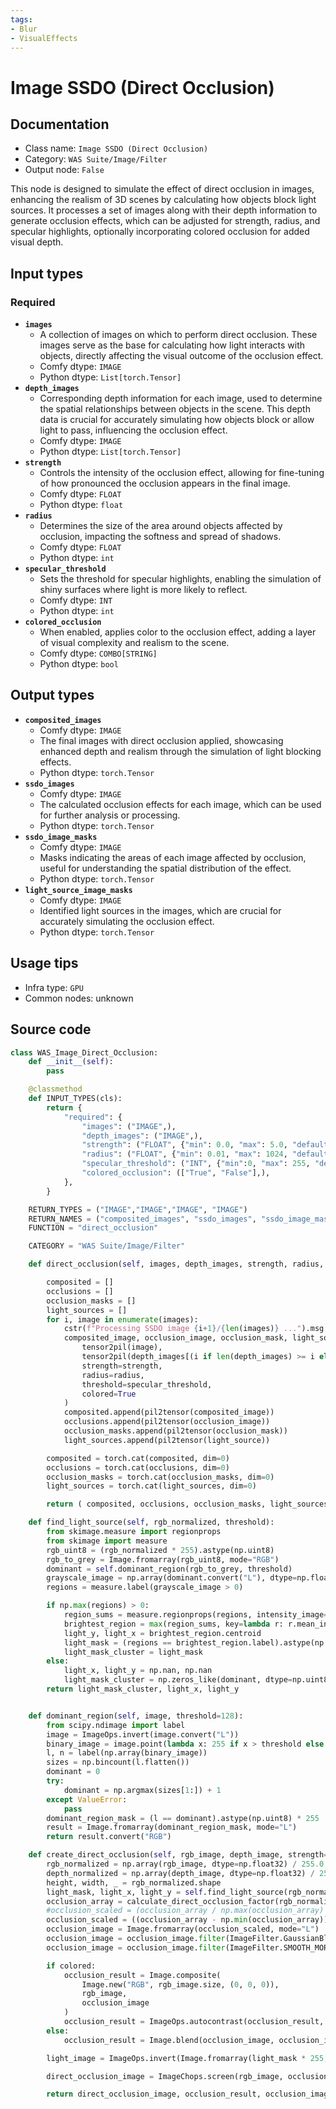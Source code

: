 ```yaml
---
tags:
- Blur
- VisualEffects
---
```


# Image SSDO (Direct Occlusion)
## Documentation
- Class name: `Image SSDO (Direct Occlusion)`
- Category: `WAS Suite/Image/Filter`
- Output node: `False`

This node is designed to simulate the effect of direct occlusion in images, enhancing the realism of 3D scenes by calculating how objects block light sources. It processes a set of images along with their depth information to generate occlusion effects, which can be adjusted for strength, radius, and specular highlights, optionally incorporating colored occlusion for added visual depth.
## Input types
### Required
- **`images`**
    - A collection of images on which to perform direct occlusion. These images serve as the base for calculating how light interacts with objects, directly affecting the visual outcome of the occlusion effect.
    - Comfy dtype: `IMAGE`
    - Python dtype: `List[torch.Tensor]`
- **`depth_images`**
    - Corresponding depth information for each image, used to determine the spatial relationships between objects in the scene. This depth data is crucial for accurately simulating how objects block or allow light to pass, influencing the occlusion effect.
    - Comfy dtype: `IMAGE`
    - Python dtype: `List[torch.Tensor]`
- **`strength`**
    - Controls the intensity of the occlusion effect, allowing for fine-tuning of how pronounced the occlusion appears in the final image.
    - Comfy dtype: `FLOAT`
    - Python dtype: `float`
- **`radius`**
    - Determines the size of the area around objects affected by occlusion, impacting the softness and spread of shadows.
    - Comfy dtype: `FLOAT`
    - Python dtype: `int`
- **`specular_threshold`**
    - Sets the threshold for specular highlights, enabling the simulation of shiny surfaces where light is more likely to reflect.
    - Comfy dtype: `INT`
    - Python dtype: `int`
- **`colored_occlusion`**
    - When enabled, applies color to the occlusion effect, adding a layer of visual complexity and realism to the scene.
    - Comfy dtype: `COMBO[STRING]`
    - Python dtype: `bool`
## Output types
- **`composited_images`**
    - Comfy dtype: `IMAGE`
    - The final images with direct occlusion applied, showcasing enhanced depth and realism through the simulation of light blocking effects.
    - Python dtype: `torch.Tensor`
- **`ssdo_images`**
    - Comfy dtype: `IMAGE`
    - The calculated occlusion effects for each image, which can be used for further analysis or processing.
    - Python dtype: `torch.Tensor`
- **`ssdo_image_masks`**
    - Comfy dtype: `IMAGE`
    - Masks indicating the areas of each image affected by occlusion, useful for understanding the spatial distribution of the effect.
    - Python dtype: `torch.Tensor`
- **`light_source_image_masks`**
    - Comfy dtype: `IMAGE`
    - Identified light sources in the images, which are crucial for accurately simulating the occlusion effect.
    - Python dtype: `torch.Tensor`
## Usage tips
- Infra type: `GPU`
- Common nodes: unknown


## Source code
```python
class WAS_Image_Direct_Occlusion:
    def __init__(self):
        pass

    @classmethod
    def INPUT_TYPES(cls):
        return {
            "required": {
                "images": ("IMAGE",),
                "depth_images": ("IMAGE",),
                "strength": ("FLOAT", {"min": 0.0, "max": 5.0, "default": 1.0, "step": 0.01}),
                "radius": ("FLOAT", {"min": 0.01, "max": 1024, "default": 30, "step": 0.01}),
                "specular_threshold": ("INT", {"min":0, "max": 255, "default": 128, "step": 1}),
                "colored_occlusion": (["True", "False"],),
            },
        }

    RETURN_TYPES = ("IMAGE","IMAGE","IMAGE", "IMAGE")
    RETURN_NAMES = ("composited_images", "ssdo_images", "ssdo_image_masks", "light_source_image_masks")
    FUNCTION = "direct_occlusion"

    CATEGORY = "WAS Suite/Image/Filter"

    def direct_occlusion(self, images, depth_images, strength, radius, specular_threshold, colored_occlusion):

        composited = []
        occlusions = []
        occlusion_masks = []
        light_sources = []
        for i, image in enumerate(images):
            cstr(f"Processing SSDO image {i+1}/{len(images)} ...").msg.print()
            composited_image, occlusion_image, occlusion_mask, light_source = self.create_direct_occlusion(
                tensor2pil(image),
                tensor2pil(depth_images[(i if len(depth_images) >= i else -1)]),
                strength=strength,
                radius=radius,
                threshold=specular_threshold,
                colored=True
            )
            composited.append(pil2tensor(composited_image))
            occlusions.append(pil2tensor(occlusion_image))
            occlusion_masks.append(pil2tensor(occlusion_mask))
            light_sources.append(pil2tensor(light_source))

        composited = torch.cat(composited, dim=0)
        occlusions = torch.cat(occlusions, dim=0)
        occlusion_masks = torch.cat(occlusion_masks, dim=0)
        light_sources = torch.cat(light_sources, dim=0)

        return ( composited, occlusions, occlusion_masks, light_sources )

    def find_light_source(self, rgb_normalized, threshold):
        from skimage.measure import regionprops
        from skimage import measure
        rgb_uint8 = (rgb_normalized * 255).astype(np.uint8)
        rgb_to_grey = Image.fromarray(rgb_uint8, mode="RGB")
        dominant = self.dominant_region(rgb_to_grey, threshold)
        grayscale_image = np.array(dominant.convert("L"), dtype=np.float32) / 255.0
        regions = measure.label(grayscale_image > 0)

        if np.max(regions) > 0:
            region_sums = measure.regionprops(regions, intensity_image=grayscale_image)
            brightest_region = max(region_sums, key=lambda r: r.mean_intensity)
            light_y, light_x = brightest_region.centroid
            light_mask = (regions == brightest_region.label).astype(np.uint8)
            light_mask_cluster = light_mask
        else:
            light_x, light_y = np.nan, np.nan
            light_mask_cluster = np.zeros_like(dominant, dtype=np.uint8)
        return light_mask_cluster, light_x, light_y


    def dominant_region(self, image, threshold=128):
        from scipy.ndimage import label
        image = ImageOps.invert(image.convert("L"))
        binary_image = image.point(lambda x: 255 if x > threshold else 0, mode="1")
        l, n = label(np.array(binary_image))
        sizes = np.bincount(l.flatten())
        dominant = 0
        try:
            dominant = np.argmax(sizes[1:]) + 1
        except ValueError:
            pass
        dominant_region_mask = (l == dominant).astype(np.uint8) * 255
        result = Image.fromarray(dominant_region_mask, mode="L")
        return result.convert("RGB")

    def create_direct_occlusion(self, rgb_image, depth_image, strength=1.0, radius=10, threshold=200, colored=False):
        rgb_normalized = np.array(rgb_image, dtype=np.float32) / 255.0
        depth_normalized = np.array(depth_image, dtype=np.float32) / 255.0
        height, width, _ = rgb_normalized.shape
        light_mask, light_x, light_y = self.find_light_source(rgb_normalized, threshold)
        occlusion_array = calculate_direct_occlusion_factor(rgb_normalized, depth_normalized, height, width, radius)
        #occlusion_scaled = (occlusion_array / np.max(occlusion_array) * 255).astype(np.uint8)
        occlusion_scaled = ((occlusion_array - np.min(occlusion_array)) / (np.max(occlusion_array) - np.min(occlusion_array)) * 255).astype(np.uint8)
        occlusion_image = Image.fromarray(occlusion_scaled, mode="L")
        occlusion_image = occlusion_image.filter(ImageFilter.GaussianBlur(radius=0.5))
        occlusion_image = occlusion_image.filter(ImageFilter.SMOOTH_MORE)

        if colored:
            occlusion_result = Image.composite(
                Image.new("RGB", rgb_image.size, (0, 0, 0)),
                rgb_image,
                occlusion_image
            )
            occlusion_result = ImageOps.autocontrast(occlusion_result, cutoff=(0, strength))
        else:
            occlusion_result = Image.blend(occlusion_image, occlusion_image, strength)

        light_image = ImageOps.invert(Image.fromarray(light_mask * 255, mode="L"))

        direct_occlusion_image = ImageChops.screen(rgb_image, occlusion_result.convert("RGB"))

        return direct_occlusion_image, occlusion_result, occlusion_image, light_image

```
